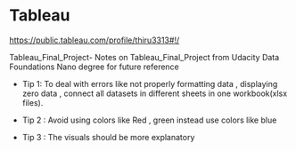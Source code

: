 # Tableau

https://public.tableau.com/profile/thiru3313#!/

Tableau_Final_Project- Notes on Tableau_Final_Project from Udacity Data Foundations Nano degree for future reference
- Tip 1: To deal with errors like not properly formatting data , displaying zero data , connect all datasets in different sheets in one workbook(xlsx files).

- Tip 2 : Avoid using colors like Red , green instead use colors like blue 

- Tip 3 : The visuals should be more explanatory
